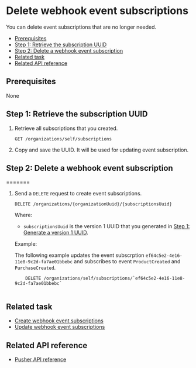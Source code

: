 Delete webhook event subscriptions
=====================
You can delete event subscriptions that are no longer needed.

* [Prerequisites](#prerequisites)
* [Step 1: Retrieve the subscription UUID](#step-1-retrieve-the-subscription-uuid)
* [Step 2: Delete a webhook event subscription](#step-2-delete-a-webhook-event-subscription)
* [Related task](#related-task)
* [Related API reference](#related-api-reference)

## Prerequisites
None
<!-- to be continued if any -->

## Step 1: Retrieve the subscription UUID

1. Retrieve all subscriptions that you created.

    ```
    GET /organizations/self/subscriptions
    ```

2. Copy and save the UUID. It will be used for updating event subscription.

## Step 2: Delete a webhook event subscription
=======

1. Send a `DELETE` request to create event subscriptions.
    
    ```
    DELETE /organizations/{organizationUuid}/{subscriptionsUuid}
    ```
  
    Where:

    * `subscriptionsUuid` is the version 1 UUID that you generated in [Step 1: Generate a version 1 UUID](#step-1-generate-a-version-1-uuid).
    
    Example:
    
    The following example updates the event subscrption `ef64c5e2-4e16-11e8-9c2d-fa7ae01bbebc` and subscribes to event `ProductCreated` and `PurchaseCreated`.
    ```
        DELETE /organizations/self/subscriptions/`ef64c5e2-4e16-11e8-9c2d-fa7ae01bbebc`
       
    ```
    
## Related task
* [Create webhook event subscriptions](create-webhook-event-subscriptions.md)
* [Update webhook event subscriptions](update-webhook-event-subscriptions.md)

## Related API reference
* [Pusher API reference](../api-reference.md)
<!-- Add more references if needed. -->
